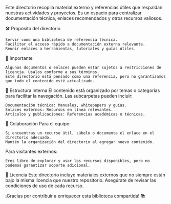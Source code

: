 Este directorio recopila material externo y referencias útiles que respaldan nuestras actividades y proyectos. Es un espacio para centralizar documentación técnica, enlaces recomendados y otros recursos valiosos.

🛠️ Propósito del directorio

    Servir como una biblioteca de referencia técnica.
    Facilitar el acceso rápido a documentación externa relevante.
    Reunir enlaces a herramientas, tutoriales y guías útiles.

📢 Importante

    Algunos documentos o enlaces pueden estar sujetos a restricciones de licencia. Úsalos conforme a sus términos.
    Este directorio está pensado como una referencia, pero no garantizamos que todo el contenido esté actualizado.

📁 Estructura interna
El contenido está organizado por temas o categorías para facilitar la navegación. Las subcarpetas pueden incluir:

    Documentación técnica: Manuales, whitepapers y guías.
    Enlaces externos: Recursos en línea relevantes.
    Artículos y publicaciones: Referencias académicas o técnicas.

🤝 Colaboración
Para el equipo:

    Si encuentras un recurso útil, súbelo o documenta el enlace en el directorio adecuado.
    Mantén la organización del directorio al agregar nuevo contenido.

Para visitantes externos:

    Eres libre de explorar y usar los recursos disponibles, pero no podemos garantizar soporte adicional.

🌟 Licencia
Este directorio incluye materiales externos que no siempre están bajo la misma licencia que nuestro repositorio. Asegúrate de revisar las condiciones de uso de cada recurso.

¡Gracias por contribuir a enriquecer esta biblioteca compartida! 📚
